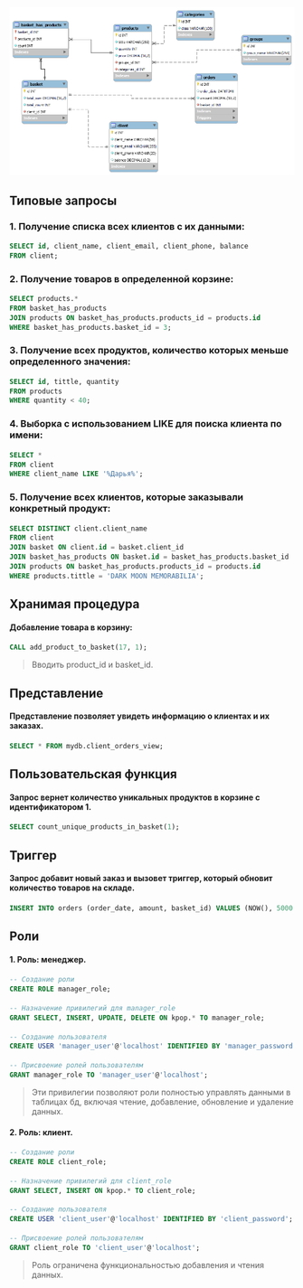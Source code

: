 ![](https://github.com/qweriikk/shop_bd/blob/main/erd3.png)

## Типовые запросы 
### 1. Получение списка всех клиентов с их данными:
```sql
SELECT id, client_name, client_email, client_phone, balance
FROM client;
```
### 2. Получение товаров в определенной корзине:
```sql
SELECT products.* 
FROM basket_has_products 
JOIN products ON basket_has_products.products_id = products.id
WHERE basket_has_products.basket_id = 3; 
```

### 3. Получение всех продуктов, количество которых меньше определенного значения:
```sql
SELECT id, tittle, quantity
FROM products
WHERE quantity < 40;
```

### 4. Выборка с использованием LIKE для поиска клиента по имени:
```sql
SELECT *
FROM client
WHERE client_name LIKE '%Дарья%';
```

### 5. Получение всех клиентов, которые заказывали конкретный продукт:
```sql
SELECT DISTINCT client.client_name
FROM client 
JOIN basket ON client.id = basket.client_id
JOIN basket_has_products ON basket.id = basket_has_products.basket_id
JOIN products ON basket_has_products.products_id = products.id
WHERE products.tittle = 'DARK MOON MEMORABILIA';
```

## Хранимая процедура

#### Добавление товара в корзину:
```sql
CALL add_product_to_basket(17, 1);
```
> Вводить product_id и basket_id.

## Представление
#### Представление позволяет увидеть информацию о клиентах и их заказах.
```sql
SELECT * FROM mydb.client_orders_view;
```

## Пользовательская функция
#### Запрос вернет количество уникальных продуктов в корзине с идентификатором 1.
```sql
SELECT count_unique_products_in_basket(1);
```
## Триггер
#### Запрос добавит новый заказ и вызовет триггер, который обновит количество товаров на складе.
```sql
INSERT INTO orders (order_date, amount, basket_id) VALUES (NOW(), 5000.00, 1);
```

## Роли
#### 1. Роль: менеджер.
```sql
-- Создание роли
CREATE ROLE manager_role;

-- Назначение привилегий для manager_role
GRANT SELECT, INSERT, UPDATE, DELETE ON kpop.* TO manager_role;

-- Создание пользователя
CREATE USER 'manager_user'@'localhost' IDENTIFIED BY 'manager_password';

-- Присвоение ролей пользователям
GRANT manager_role TO 'manager_user'@'localhost';
```
> Эти привилегии позволяют роли полностью управлять данными в таблицах бд, включая чтение, добавление, обновление и удаление данных.

#### 2. Роль: клиент.
```sql
-- Создание роли
CREATE ROLE client_role;

-- Назначение привилегий для client_role
GRANT SELECT, INSERT ON kpop.* TO client_role;

-- Создание пользователя
CREATE USER 'client_user'@'localhost' IDENTIFIED BY 'client_password';

-- Присвоение ролей пользователям
GRANT client_role TO 'client_user'@'localhost';
```
> Роль ограничена функциональностью добавления и чтения данных. 
